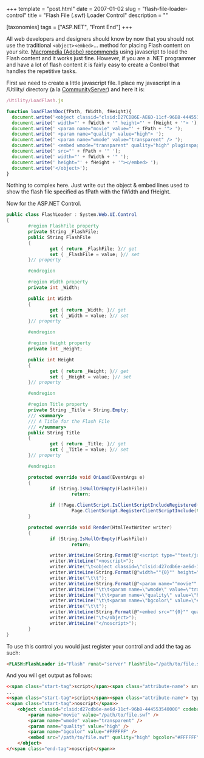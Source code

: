 +++
template = "post.html"
date = 2007-01-02
slug = "flash-file-loader-control"
title = "Flash File (.swf) Loader Control"
description = ""

[taxonomies]
tags = ["ASP.NET", "Front End"]
+++

All web developers and designers should know by now that you should not use the traditional `<object><embed>`... method for placing Flash content on your site. [Macromedia (Adobe) recommends](http://www.adobe.com/devnet/activecontent/) using javascript to load the Flash content and it works just fine. However, if you are a .NET programmer and have a lot of flash content it is fairly easy to create a Control that handles the repetitive tasks.

<!-- more -->

First we need to create a little javascript file. I place my javascript in a /Utility/ directory (a la [CommunityServer](http://communityserver.org)) and here it is:

```js
/Utility/LoadFlash.js  

function loadFlashDoc(fPath, fWidth, fHeight){  
  document.write('<object classid="clsid:D27CDB6E-AE6D-11cf-96B8-444553540000" codebase="[http://download.macromedia.com/pub/shockwave/cabs/flash/swflash.cab#version=6,0,29,0"](http://download.macromedia.com/pub/shockwave/cabs/flash/swflash.cab#version=6,0,29,0") ');  
  document.write(' width="' + fWidth + '" height="' + fHeight + '"> ');  
  document.write(' <param name="movie" value="' + fPath + '"> ');  
  document.write(' <param name="quality" value="high"> ');  
  document.write(' <param name="wmode" value="transparent" /> ');  
  document.write(' <embed wmode="transparent" quality="high" pluginspage="[http://www.macromedia.com/go/getflashplayer"](http://www.macromedia.com/go/getflashplayer") type="application/x-shockwave-flash" ');  
  document.write(' src="' + fPath + '" ');  
  document.write(' width="' + fWidth + '" ');  
  document.write(' height="' + fHeight + '"></embed> ');  
  document.write('</object>');  
}
```
Nothing to complex here. Just write out the object & embed lines used to show the flash file specified as fPath with the fWidth and fHeight.

Now for the ASP.NET Control.

```c#
public class FlashLoader : System.Web.UI.Control  
{  
        #region FlashFile property  
        private String _FlashFile;  
        public String FlashFile  
        {  
                get { return _FlashFile; }// get  
                set { _FlashFile = value; }// set  
        }// property  

        #endregion  

        #region Width property  
        private int _Width;  

        public int Width  
        {  
                get { return _Width; }// get  
                set { _Width = value; }// set  
        }// property  

        #endregion  

        #region Height property  
        private int _Height;  

        public int Height  
        {  
                get { return _Height; }// get  
                set { _Height = value; }// set  
        }// property  

        #endregion  

        #region Title property  
        private String _Title = String.Empty;  
        /// <summary>  
        /// A Title for the Flash File  
        /// </summary>  
        public String Title  
        {  
                get { return _Title; }// get  
                set { _Title = value; }// set  
        }// property  

        #endregion  

        protected override void OnLoad(EventArgs e)  
        {  
                if (String.IsNullOrEmpty(FlashFile))  
                        return;  

                if (!Page.ClientScript.IsClientScriptIncludeRegistered(typeof(FlashLoader), "flashLoader"))  
                        Page.ClientScript.RegisterClientScriptInclude(typeof(FlashLoader), "flashLoader", "/Utility/loadFlash.js");  
        }  

        protected override void Render(HtmlTextWriter writer)  
        {  
                if (String.IsNullOrEmpty(FlashFile))  
                        return;  

                writer.WriteLine(String.Format(@"<script type=""text/javascript"">loadFlashDoc('{0}', '{1}', '{2}');</script>", FlashFile, Width, Height));  
                writer.WriteLine("<noscript>");  
                writer.Write("\t<object classid=\"clsid:d27cdb6e-ae6d-11cf-96b8-444553540000\" codebase=\"http://download.macromedia.com/pub/shockwave/cabs/flash/swflash.cab#version=7,0,0,0\"");  
                writer.WriteLine(String.Format(@"width=""{0}"" height=""{1}"" id=""zoom_map"" align=""top"">", Width, Height));  
                writer.Write("\t\t");  
                writer.WriteLine(String.Format(@"<param name=""movie"" value=""{0}"" />", FlashFile));  
                writer.WriteLine("\t\t<param name=\"wmode\" value=\"transparent\" />");  
                writer.WriteLine("\t\t<param name=\"quality\" value=\"high\" />");  
                writer.WriteLine("\t\t<param name=\"bgcolor\" value=\"#FFFFFF\" />");  
                writer.Write("\t\t");  
                writer.WriteLine(String.Format(@"<embed src=""{0}"" quality=""high"" bgcolor=""#FFFFFF"" width=""{1}"" height=""{2}"" name=""{3}"" align=""top"" wmode=""transparent"" type=""application/x-shockwave-flash"" pluginspage=""http://www.macromedia.com/go/getflashplayer""></embed>", FlashFile, Width, Height, Title));  
                writer.WriteLine("\t</object>");  
                writer.WriteLine("</noscript>");  
        }  
}
```

To use this control you would just register your control and add the tag as such:

```html
<FLASH:FlashLoader id="Flash" runat="server" FlashFile="/path/to/file.swf" Width="475" Height="275" Title="Flash File" />  
```

And you will get output as follows:

```html
<<span class="start-tag">script</span><span class="attribute-name"> src</span>=<span class="attribute-value">"/Utility/loadFlash.js" </span><span class="attribute-name">type</span>=<span class="attribute-value">"text/javascript"</span>></<span class="end-tag">script</span>>  
...  
<<span class="start-tag">script</span><span class="attribute-name"> type</span>=<span class="attribute-value">"text/javascript"</span>>loadFlashDoc('/path/to/file.swf', '475', '275');</<span class="end-tag">script</span>>  
<<span class="start-tag">noscript</span>>  
    <object classid="clsid:d27cdb6e-ae6d-11cf-96b8-444553540000" codebase="http://download.macromedia.com/pub/shockwave/cabs/flash/swflash.cab#version=7,0,0,0"width="475" height="275" id="zoom_map" align="top">  
        <param name="movie" value="/path/to/file.swf" />  
        <param name="wmode" value="transparent" />  
        <param name="quality" value="high" />  
        <param name="bgcolor" value="#FFFFFF" />  
        <embed src="/path/to/file.swf" quality="high" bgcolor="#FFFFFF" width="475" height="275" name="Flash File" align="top" wmode="transparent" type="application/x-shockwave-flash" pluginspage="http://www.macromedia.com/go/getflashplayer"></embed>  
    </object>  
</<span class="end-tag">noscript</span>>
```
